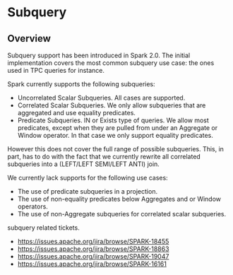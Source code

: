 # Subquery

## Overview
Subquery support has been introduced in Spark 2.0. The initial implementation covers the most common subquery use case: the ones used in TPC queries for instance.

Spark currently supports the following subqueries:

* Uncorrelated Scalar Subqueries. All cases are supported.
* Correlated Scalar Subqueries. We only allow subqueries that are aggregated and use equality predicates.
* Predicate Subqueries. IN or Exists type of queries. We allow most predicates, except when they are pulled from under an Aggregate or Window operator. In that case we only support equality predicates.

However this does not cover the full range of possible subqueries. This, in part, has to do with the fact that we currently rewrite all correlated subqueries into a (LEFT/LEFT SEMI/LEFT ANTI) join.

We currently lack supports for the following use cases:

* The use of predicate subqueries in a projection.
* The use of non-equality predicates below Aggregates and or Window operators.
* The use of non-Aggregate subqueries for correlated scalar subqueries.

subquery related tickets.

* https://issues.apache.org/jira/browse/SPARK-18455
* https://issues.apache.org/jira/browse/SPARK-18863
* https://issues.apache.org/jira/browse/SPARK-19047
* https://issues.apache.org/jira/browse/SPARK-16161
